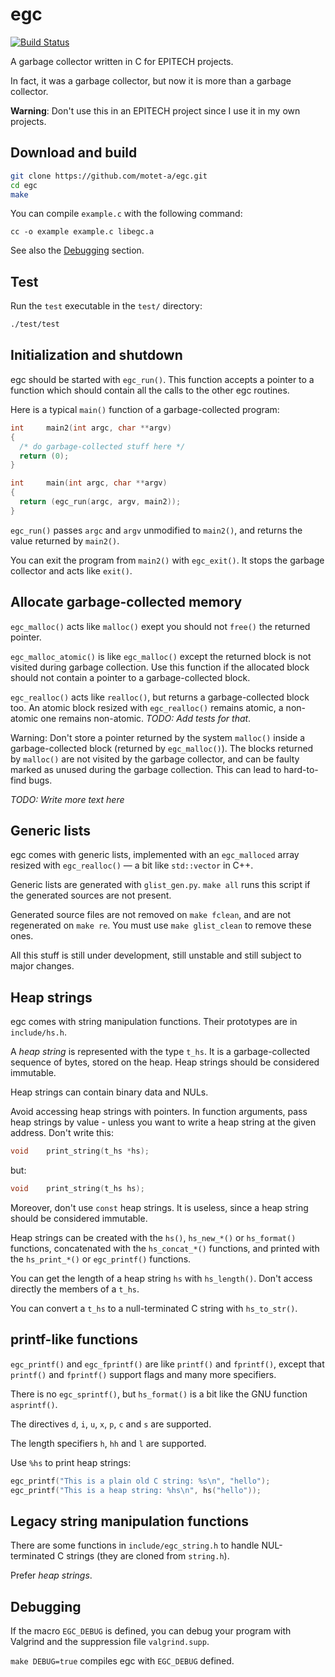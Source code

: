# egc

[![Build Status](http://segfault.pro/job/egc/badge/icon)](http://segfault.pro/job/egc/)

A garbage collector written in C for EPITECH projects.

In fact, it was a garbage collector, but now it is more than a
garbage collector.

**Warning**: Don't use this in an EPITECH project since I use it in my
own projects.



## Download and build

```sh
git clone https://github.com/motet-a/egc.git
cd egc
make
```

You can compile `example.c` with the following command:

`cc -o example example.c libegc.a`

See also the [Debugging](https://github.com/motet-a/egc#debugging)
section.



## Test

Run the `test` executable in the `test/` directory:

```sh
./test/test
```



## Initialization and shutdown

egc should be started with `egc_run()`. This function accepts a
pointer to a function which should contain all the calls to the
other egc routines.

Here is a typical `main()` function of a garbage-collected program:

```c
int     main2(int argc, char **argv)
{
  /* do garbage-collected stuff here */
  return (0);
}

int     main(int argc, char **argv)
{
  return (egc_run(argc, argv, main2));
}
```

`egc_run()` passes `argc` and `argv` unmodified to `main2()`,
and returns the value returned by `main2()`.

You can exit the program from `main2()` with `egc_exit()`. It
stops the garbage collector and acts like `exit()`.



## Allocate garbage-collected memory

`egc_malloc()` acts like `malloc()` exept you should not `free()`
the returned pointer.

`egc_malloc_atomic()` is like `egc_malloc()` except the returned
block is not visited during garbage collection. Use this function
if the allocated block should not contain a pointer to a
garbage-collected block.

`egc_realloc()` acts like `realloc()`, but returns a
garbage-collected block too. An atomic block resized with
`egc_realloc()` remains atomic, a non-atomic one remains non-atomic.
*TODO: Add tests for that*.

Warning: Don't store a pointer returned by the system `malloc()`
inside a garbage-collected block (returned by `egc_malloc()`).
The blocks returned by `malloc()` are not visited by the garbage
collector, and can be faulty marked as unused during the garbage
collection. This can lead to hard-to-find bugs.

*TODO: Write more text here*



## Generic lists

egc comes with generic lists, implemented with an `egc_malloced`
array resized with `egc_realloc()` — a bit like `std::vector` in
C++.

Generic lists are generated with `glist_gen.py`. `make all` runs
this script if the generated sources are not present.

Generated source files are not removed on `make fclean`, and are
not regenerated on `make re`. You must use `make glist_clean` to
remove these ones.

All this stuff is still under development, still unstable and
still subject to major changes.



## Heap strings

egc comes with string manipulation functions. Their prototypes
are in `include/hs.h`.

A *heap string* is represented with the type `t_hs`. It is a
garbage-collected sequence of bytes, stored on the heap. Heap
strings should be considered immutable.

Heap strings can contain binary data and NULs.

Avoid accessing heap strings with pointers. In function arguments,
pass heap strings by value - unless you want to write a heap
string at the given address. Don't write this:

```c
void    print_string(t_hs *hs);
```

but:

```c
void    print_string(t_hs hs);
```

Moreover, don't use `const` heap strings. It is useless, since
a heap string should be considered immutable.

Heap strings can be created with the `hs()`, `hs_new_*()` or
`hs_format()` functions, concatenated with the `hs_concat_*()`
functions, and printed with the `hs_print_*()` or `egc_printf()`
functions.

You can get the length of a heap string `hs` with `hs_length()`.
Don't access directly the members of a `t_hs`.

You can convert a `t_hs` to a null-terminated C string with
`hs_to_str()`.



## printf-like functions

`egc_printf()` and `egc_fprintf()` are like `printf()` and
`fprintf()`, except that `printf()` and `fprintf()` support
flags and many more specifiers.

There is no `egc_sprintf()`, but `hs_format()` is a bit like
the GNU function `asprintf()`.

The directives `d`, `i`, `u`, `x`, `p`, `c` and `s` are supported.

The length specifiers `h`, `hh` and `l` are supported.

Use `%hs` to print heap strings:

```c
egc_printf("This is a plain old C string: %s\n", "hello");
egc_printf("This is a heap string: %hs\n", hs("hello"));
```


## Legacy string manipulation functions

There are some functions in `include/egc_string.h` to handle
NUL-terminated C strings (they are cloned from `string.h`).

Prefer *heap strings*.



## Debugging

If the macro `EGC_DEBUG` is defined, you can debug your program
with Valgrind and the suppression file `valgrind.supp`.

`make DEBUG=true` compiles egc with `EGC_DEBUG` defined.
